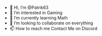 - 👋 Hi, I’m @Patrik63
- 👀 I’m interested in Gaming
- 🌱 I’m currently learning Math
- 💞️ I’m looking to collaborate on everything
- 📫 How to reach me Contact Me on Discord

<!---
Patrik63/Patrik63 is a ✨ special ✨ repository because its `README.md` (this file) appears on your GitHub profile.
You can click the Preview link to take a look at your changes.
--->

